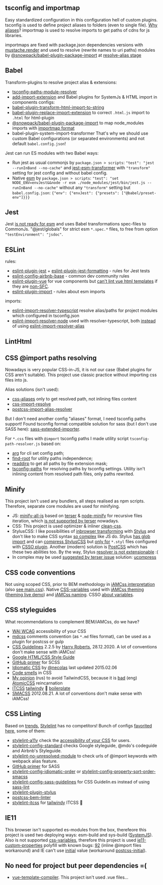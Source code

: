 ## tsconfig and importmap
Easy standardized configuration in this configuration hell of custom plugins.
tsconfig is used to define project aliases to folders (even to single file). [Why aliases](https://stephencharlesweiss.com/typescript-absolute-imports-aliases)?
importmap is used to resolve imports to get paths of cdns for js libraries.

importmaps are fixed with package.json dependencies versions with [mustache.render](https://github.com/viT-1/systemjs-babel-es6-vue/blob/06d7265961464c4c27876d3f5e0af9230bec013a/map-packages.js#L19) and used to resolve (rewrite names to uri paths) modules
by [@snowpack/babel-plugin-package-import](https://www.npmjs.com/package/@snowpack/babel-plugin-package-import#user-content-plugin-options) at [resolve-alias stage](https://github.com/viT-1/systemjs-babel-es6-vue/blob/b59b7c91a3da7d0cf5077c66742b64ab85b7bdb4/package.json#L24)

## Babel
Transform-plugins to resolve project alias & extensions:
- [tsconfig-paths-module-resolver](https://www.npmjs.com/package/babel-plugin-tsconfig-paths-module-resolver)
- [add-import-extension](https://www.npmjs.com/package/babel-plugin-add-import-extension)
and Babel plugins for SystemJs & HTML import in components configs:
- [babel-plugin-transform-html-import-to-string](https://www.npmjs.com/package/babel-plugin-transform-html-import-to-string)
- [babel-plugin-replace-import-extension](https://www.npmjs.com/package/babel-plugin-replace-import-extension) to correct `.html.js` import to `.html` for html-plugin
- [@snowpack/babel-plugin-package-import](https://www.npmjs.com/package/@snowpack/babel-plugin-package-import#user-content-plugin-options) to map node_modules imports with [importmap format](https://github.com/wicg/import-maps)
- babel-plugin-system-import-transformer
That's why we should use custom Babel configurations (or separated environments) and not default `babel.config.json`!

Jest can run ES modules with two Babel ways:
- Run jest as usual commonjs by `package.json > scripts`: `"test": "jest --runInBand --no-cache"` and [jest-esm-transformer](https://www.npmjs.com/package/jest-esm-transformer) with `"transform"` setting for jest config and without babel config.
- Native [esm](https://www.npmjs.com/package/esm) by `package.json > scripts`: `"test": "set NODE_ENV=envJest&&node -r esm ./node_modules/jest/bin/jest.js --runInBand --no-cache"` without any `"transform"` setting but `babel.config.json`: `{"env": {"envJest": {"presets": ["@babel/preset-env"]}}}`

## Jest
Jest [is not ready for esm](https://github.com/facebook/jest/issues/9430) and uses Babel transformations spec-files to CommonJs.
"@jest/globals" for strict esm `*.spec.*` files, to free from option `"testEnvironment": "jsdoc"`.

## ESLint
rules:
- [eslint-plugin-jest](https://www.npmjs.com/package/eslint-plugin-jest) + [eslint-plugin-jest-formatting](https://www.npmjs.com/package/eslint-plugin-jest-formatting) - rules for Jest tests
- [eslint-config-airbnb-base](https://www.npmjs.com/package/eslint-config-airbnb-base) - common dev community rules
- [eslint-plugin-vue](https://www.npmjs.com/package/eslint-plugin-vue) for vue components but [can't lint vue html templates](https://github.com/vuejs/vue-eslint-parser/issues/28) if they are [non-SFC](https://github.com/vuejs/eslint-plugin-vue/issues/490).
- [eslint-plugin-import](https://www.npmjs.com/package/eslint-plugin-import) - rules about esm imports

imports:
- [eslint-import-resolver-typescript](https://www.npmjs.com/package/eslint-import-resolver-typescript) resolve alias/paths for project modules which configured in tsconfig.json
- [eslint-import-resolver-node](https://www.npmjs.com/package/eslint-import-resolver-node) used with resolver-typescript, both [instead](https://github.com/viT-1/dist-gh-pages/commit/8fca781dede871be8f8f5d7841f00f3424878b34#diff-7ae45ad102eab3b6d7e7896acd08c427a9b25b346470d7bc6507b6481575d519L37) of using [eslint-import-resolver-alias](https://www.npmjs.com/package/eslint-import-resolver-alias)

## LintHtml

## CSS @import paths resolving
Nowadays is very popular CSS-in-JS, it is not our case (Babel plugins for CSS aren't suitable).
This project use classic practice without importing css files into js.

Alias solutions (isn't used):
- [css-aliases](https://www.npmjs.com/package/css-aliases) only to get resolved path, not inlining files content
- [css-import-resolve](https://csstools.github.io/css-import-resolve/)
- [postcss-import-alias-resolver](https://www.npmjs.com/package/postcss-import-alias-resolver)

But I don't need another config "aliases" format, I need tsconfig paths support!
Found tsconfig format compatible solution for sass (but I don't use SASS here): [sass-extended-importer](https://github.com/wessberg/sass-extended-importer#path-mappingaliasing).

For `*.css` files with `@import` tsconfig paths I made utility script `tsconfig-path-resolver.js` based on:
- [arg](https://www.npmjs.com/package/arg) for cli set config path;
- [find-root](https://www.npmjs.com/package/find-root) for utility paths independence;
- [readdirp](https://www.npmjs.com/package/readdirp) to get all paths by file extension mask;
- [tsconfig-paths](https://www.npmjs.com/package/tsconfig-paths) for resolving paths by tsconfig settings.
Utility isn't inlining content from resolved path files, only paths rewrited.

## Minify
This project isn't used any bundlers, all steps realised as npm scripts. Therefore, separate core modules are used for minifying.
- JS: [minify-all-js](https://www.npmjs.com/package/minify-all-js) based on [terser](https://www.npmjs.com/package/terser) & [node-minify](https://www.npmjs.com/package/@node-minify/core) for recursive files iteration, which [is not supported by terser](https://github.com/terser/terser/issues/544#issuecomment-626350611) nowadays.
- CSS: This project is used optimizer & inliner [clean-css](https://www.npmjs.com/package/clean-css).
- StylusCSS: I like possibilities of [inbrowser transforming](https://stylus-lang.com/try.html) with [Stylus](https://www.npmjs.com/package/stylus) and don't like to make CSS syntax [so complex](https://github.com/postcss/postcss-nested) like JS do. Stylus [has glob import](https://github.com/stylus/stylus/issues/1711#issuecomment-164995761) and can [compress StylusCSS](https://github.com/stylus/stylus/issues/2354) but [only for](https://github.com/stylus/stylus/issues/2154#issuecomment-203168846) `*.styl` files configured with [CSSO plugin](https://github.com/stylus/stylus/issues/2318#issuecomment-319385404). Another (modern) solution is [PostCSS](https://www.npmjs.com/package/postcss-cli) which has these two abilities too. By the way, Stylus [resolver is not extensionable](https://github.com/stylus/stylus/issues/2039) :(
- In complex may be used [suggested by terser issue](https://github.com/terser/terser/issues/544#issuecomment-626350611) solution: [ucompress](https://github.com/WebReflection/ucompress)

## CSS code conventions
Not using scoped CSS, prior to BEM methodology in [iAMCss interpretation](https://vit-1.github.io/iAMcss-samples/) (also [see main.css](https://github.com/viT-1/systemjs-babel-es6-vue/blob/main/src/main.css)).
Native [CSS-variables](https://dev.to/idoshamun/theming-with-css-variables-322f) used with [iAMCss theming](https://github.com/viT-1/iAMcss/blob/master/styleguide.md#%D0%BC%D0%BE%D0%B4%D0%B8%D1%84%D0%B8%D0%BA%D0%B0%D1%82%D0%BE%D1%80-%D1%82%D0%B5%D0%BC%D1%8B-skin--view) ([theming live demo](https://vit-1.github.io/iAMcss-samples/v3/aria-collapsable/)) and [iAMCss naming](https://github.com/viT-1/iAMcss/blob/master/v3/styleguide.md#%D0%B8%D0%BC%D0%B5%D0%BD%D0%BE%D0%B2%D0%B0%D0%BD%D0%B8%D0%B5%D1%81%D0%B8%D0%BD%D1%82%D0%B0%D0%BA%D1%81%D0%B8%D1%81-iam-%D0%B0%D1%82%D1%80%D0%B8%D0%B1%D1%83%D1%82%D0%BE%D0%B2). CSSO [about variables](https://github.com/css/csso/issues/443).

## CSS styleguides
What recommendations to complement BEM/iAMCss, do we have?
- [WAI WCAG](https://www.w3.org/WAI/standards-guidelines/wcag/) accessibility of your CSS
- [mdcss](https://github.com/csstools/mdcss) comments convention (as `*.md` files format), can be used as a plugin for postcss or gulp
- [CSS Guidelines](https://cssguidelin.es) 2.2.5 by [Harry Roberts](https://csswizardry.com/work/), 28.12.2020. A lot of conventions don't make sense with iAMCss! 
- [Google HTML/CSS Style Guide](https://google.github.io/styleguide/htmlcssguide.html)
- [GitHub primer](https://primer.style/css/principles/scss) for SCSS
- [Idiomatic CSS](https://github.com/necolas/idiomatic-css) by [@necolas](https://github.com/necolas/) last updated 2015.02.06
- [Code smells](https://csswizardry.com/2012/11/code-smells-in-css/) in CSS
- [My opinion](http://vit-1.blogspot.com/2021/11/tailwind-css-bem.html) (rus) to avoid TailwindCSS, because it is [bad](https://www.aleksandrhovhannisyan.com/blog/why-i-dont-like-tailwind-css/) (eng) [AtomicCSS](https://www.aleksandrhovhannisyan.com/blog/why-i-dont-like-tailwind-css/) reincarnation 
- [ITCSS](https://www.xfive.co/blog/itcss-scalable-maintainable-css-architecture/) [tailwindy](https://www.xfive.co/blog/itcss-scalable-maintainable-css-architecture/#separate-spacing-system-from-components) :vomiting_face: [boilerplate](https://www.npmjs.com/package/itcss)
- [SMACSS](http://smacss.com/) 2012.08.21. A lot of conventions don't make sense with iAMCss!

## CSS Linting
Based on [trends](https://www.npmtrends.com/csslint-vs-sass-lint-vs-stylelint), [Stylelint](https://www.npmjs.com/package/stylelint) has no competitors!
Bunch of configs [favorited here](https://github.com/stylelint/awesome-stylelint#configs), some of them:
- [stylelint-a11y](https://github.com/YozhikM/stylelint-a11y) check the [accessibility of your CSS](https://www.w3.org/WAI/standards-guidelines/wcag/) for users.
- [stylelint-config-standard](https://github.com/stylelint/stylelint-config-standard) checks Google styleguide, @mdo's codeguide and Airbnb's Styleguide.
- [stylelint-no-unresolved-module](https://github.com/niksy/stylelint-no-unresolved-module) to check urls of @import keywords with webpack alias feature.
- [GitHub primer](https://github.com/primer/stylelint-config) for SASS
- [stylelint-config-idiomatic-order](https://www.npmjs.com/package/stylelint-config-idiomatic-order) or [stylelint-config-property-sort-order-smacss](https://www.npmjs.com/package/stylelint-config-property-sort-order-smacss)
- [stylelint-config-sass-guidelines](https://github.com/bjankord/stylelint-config-sass-guidelines) for CSS Guidelin.es instead of using [sass-lint](https://www.npmjs.com/package/sass-lint)
- [stylelint-plugin-stylus](https://github.com/ota-meshi/stylelint-plugin-stylus)
- [postcss-bem-linter](https://www.npmjs.com/package/postcss-bem-linter)
- [stylelint-itcss](https://www.npmjs.com/package/stylelint-itcss) for [tailwindy](https://www.xfive.co/blog/itcss-scalable-maintainable-css-architecture/#separate-spacing-system-from-components) ITCSS :vomiting_face:

## IE11
This browser isn't supported es-modules from the box, therefeore this project is used two deploying ways: esm-build and sys-build ([SystemJS](https://github.com/systemjs/systemjs)).
Also is not supported [css-variables](https://developer.mozilla.org/ru/docs/Web/CSS/Using_CSS_custom_properties), therefore this project is used [ie11-custom-properties](https://www.npmjs.com/package/ie11-custom-properties) polyfill with known bugs: [92](https://github.com/nuxodin/ie11CustomProperties/issues/92) (inline @import files workaround) and IE can't use [initial](https://developer.mozilla.org/en-US/docs/Web/CSS/initial) value (workaround [postcss-initial](https://github.com/maximkoretskiy/postcss-initial)).

## No need for project but peer dependencies =(
- [vue-template-compiler](https://github.com/vuejs/vue-test-utils/issues/1399#issuecomment-1023985291). This project isn't used .vue files...